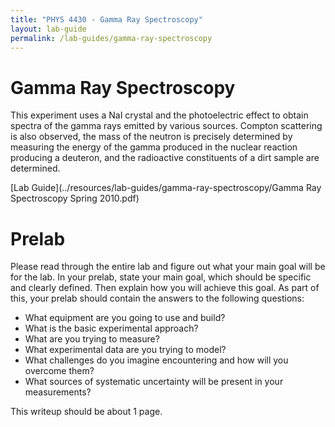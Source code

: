 ```yaml
---
title: "PHYS 4430 - Gamma Ray Spectroscopy"
layout: lab-guide
permalink: /lab-guides/gamma-ray-spectroscopy
---
```




# Gamma Ray Spectroscopy

This experiment uses a NaI crystal and the photoelectric effect to obtain spectra of the gamma rays emitted by various sources. Compton scattering is also observed, the mass of the neutron is precisely determined by measuring the energy of the gamma produced in the nuclear reaction producing a deuteron, and the radioactive constituents of a dirt sample are determined.

[Lab Guide](../resources/lab-guides/gamma-ray-spectroscopy/Gamma Ray Spectroscopy Spring 2010.pdf)

# Prelab

Please read through the entire lab and figure out what your main goal will be for the lab. In your prelab, state your main goal, which should be specific and clearly defined. Then explain how you will achieve this goal. As part of this, your prelab should contain the answers to the following questions:

- What equipment are you going to use and build?
- What is the basic experimental approach?
- What are you trying to measure?
- What experimental data are you trying to model?
- What challenges do you imagine encountering and how will you overcome them?
- What sources of systematic uncertainty will be present in your measurements?

This writeup should be about 1 page.
